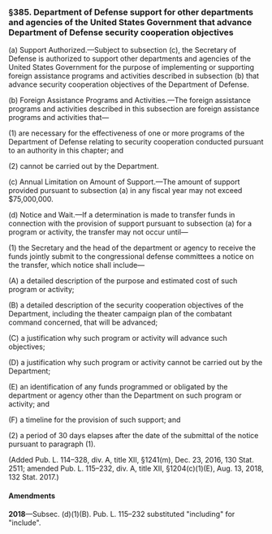 ### §385. Department of Defense support for other departments and agencies of the United States Government that advance Department of Defense security cooperation objectives ###

(a) Support Authorized.—Subject to subsection (c), the Secretary of Defense is authorized to support other departments and agencies of the United States Government for the purpose of implementing or supporting foreign assistance programs and activities described in subsection (b) that advance security cooperation objectives of the Department of Defense.

(b) Foreign Assistance Programs and Activities.—The foreign assistance programs and activities described in this subsection are foreign assistance programs and activities that—

(1) are necessary for the effectiveness of one or more programs of the Department of Defense relating to security cooperation conducted pursuant to an authority in this chapter; and

(2) cannot be carried out by the Department.

(c) Annual Limitation on Amount of Support.—The amount of support provided pursuant to subsection (a) in any fiscal year may not exceed $75,000,000.

(d) Notice and Wait.—If a determination is made to transfer funds in connection with the provision of support pursuant to subsection (a) for a program or activity, the transfer may not occur until—

(1) the Secretary and the head of the department or agency to receive the funds jointly submit to the congressional defense committees a notice on the transfer, which notice shall include—

(A) a detailed description of the purpose and estimated cost of such program or activity;

(B) a detailed description of the security cooperation objectives of the Department, including the theater campaign plan of the combatant command concerned, that will be advanced;

(C) a justification why such program or activity will advance such objectives;

(D) a justification why such program or activity cannot be carried out by the Department;

(E) an identification of any funds programmed or obligated by the department or agency other than the Department on such program or activity; and

(F) a timeline for the provision of such support; and

(2) a period of 30 days elapses after the date of the submittal of the notice pursuant to paragraph (1).

(Added Pub. L. 114–328, div. A, title XII, §1241(m), Dec. 23, 2016, 130 Stat. 2511; amended Pub. L. 115–232, div. A, title XII, §1204(c)(1)(E), Aug. 13, 2018, 132 Stat. 2017.)

#### Amendments ####

**2018**—Subsec. (d)(1)(B). Pub. L. 115–232 substituted "including" for "include".
